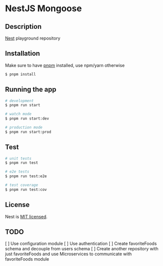 # NestJS Mongoose

## Description

[Nest](https://github.com/nestjs/nest) playground repository

## Installation

Make sure to have [pnpm](https://pnpm.io) installed, use npm/yarn otherwise

```bash
$ pnpm install
```

## Running the app

```bash
# development
$ pnpm run start

# watch mode
$ pnpm run start:dev

# production mode
$ pnpm run start:prod
```

## Test

```bash
# unit tests
$ pnpm run test

# e2e tests
$ pnpm run test:e2e

# test coverage
$ pnpm run test:cov
```
## License

Nest is [MIT licensed](LICENSE).

## TODO
[  ] Use configuration module
[  ] Use authentication
[  ] Create favoriteFoods schema and decouple from users schema
[  ] Create another repository with just favoriteFoods and
use Microservices to communicate with favoriteFoods module
